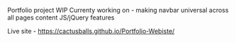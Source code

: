 Portfolio project WIP
Currenty working on - 
making navbar universal across all pages 
content 
JS/jQuery features

Live site - https://cactusballs.github.io/Portfolio-Webiste/
